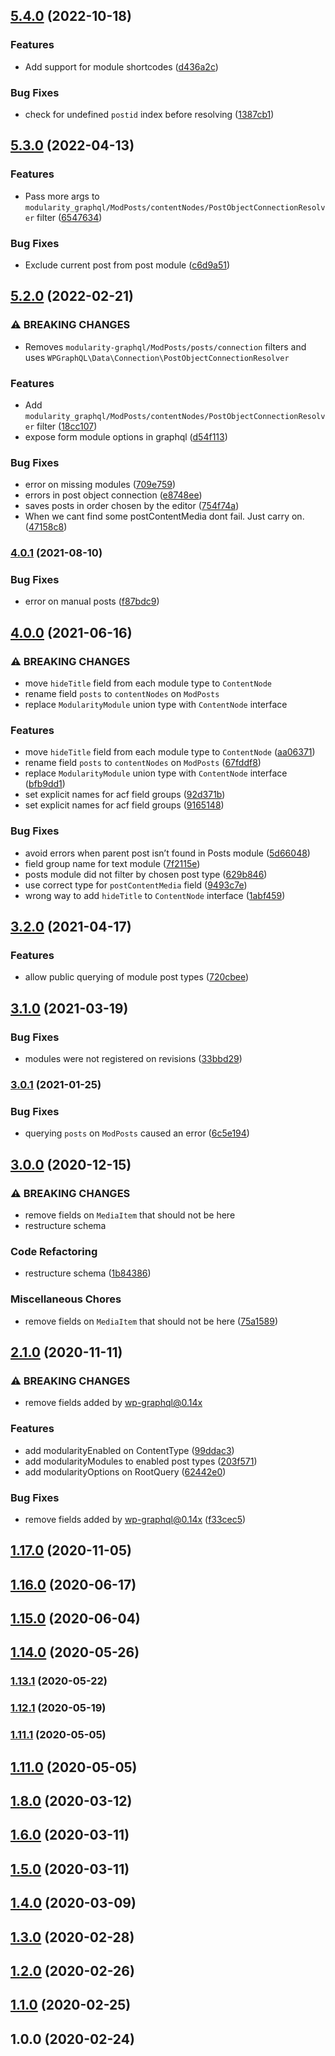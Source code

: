 ## [5.4.0](https://github.com/municipio-se/modularity-graphql/compare/5.3.0...5.4.0) (2022-10-18)


### Features

* Add support for module shortcodes ([d436a2c](https://github.com/municipio-se/modularity-graphql/commit/d436a2c64c5294097ef19d07e2d63944a6d6bc37))


### Bug Fixes

* check for undefined `postid` index before resolving ([1387cb1](https://github.com/municipio-se/modularity-graphql/commit/1387cb1417cd3b774e068cd2a2496aa297f427a9))

## [5.3.0](https://github.com/municipio-se/modularity-graphql/compare/5.2.0...5.3.0) (2022-04-13)


### Features

* Pass more args to `modularity_graphql/ModPosts/contentNodes/PostObjectConnectionResolver` filter ([6547634](https://github.com/municipio-se/modularity-graphql/commit/65476342fa5f45de1cea638d927f97b0323a9a57))


### Bug Fixes

* Exclude current post from post module ([c6d9a51](https://github.com/municipio-se/modularity-graphql/commit/c6d9a513d824721b4765833bcd8da415f9f6f057))

## [5.2.0](https://github.com/municipio-se/modularity-graphql/compare/5.0.0...5.2.0) (2022-02-21)


### ⚠ BREAKING CHANGES

* Removes `modularity-graphql/ModPosts/posts/connection` filters and uses `WPGraphQL\Data\Connection\PostObjectConnectionResolver`

### Features

* Add `modularity_graphql/ModPosts/contentNodes/PostObjectConnectionResolver` filter ([18cc107](https://github.com/municipio-se/modularity-graphql/commit/18cc10733c0e1d48db123407ce306de7c51ef00d))
* expose form module options in graphql ([d54f113](https://github.com/municipio-se/modularity-graphql/commit/d54f1131045f0dcafebc69eac614112ada6637cf))


### Bug Fixes

* error on missing modules ([709e759](https://github.com/municipio-se/modularity-graphql/commit/709e7592848a1499aa8ed434ed9209533997459a))
* errors in post object connection ([e8748ee](https://github.com/municipio-se/modularity-graphql/commit/e8748eed435825a3f167a4b133bfd946988b771f))
* saves posts in order chosen by the editor ([754f74a](https://github.com/municipio-se/modularity-graphql/commit/754f74a68e254bf8780bc123d046fa79945a96aa))
* When we cant find some postContentMedia dont fail. Just carry on. ([47158c8](https://github.com/municipio-se/modularity-graphql/commit/47158c84c618b03ab85eba593bdd52d48edae48d))

### [4.0.1](https://github.com/municipio-se/modularity-graphql/compare/4.0.0...4.0.1) (2021-08-10)


### Bug Fixes

* error on manual posts ([f87bdc9](https://github.com/municipio-se/modularity-graphql/commit/f87bdc9bde12b3ce1f2d20ee4d0a76cd377c7166))

## [4.0.0](https://github.com/municipio-se/modularity-graphql/compare/3.2.0...4.0.0) (2021-06-16)


### ⚠ BREAKING CHANGES

* move `hideTitle` field from each module type to `ContentNode`
* rename field `posts` to `contentNodes` on `ModPosts`
* replace `ModularityModule` union type with `ContentNode` interface

### Features

* move `hideTitle` field from each module type to `ContentNode` ([aa06371](https://github.com/municipio-se/modularity-graphql/commit/aa06371daceee37d500aba66dc47e59d4c9681f9))
* rename field `posts` to `contentNodes` on `ModPosts` ([67fddf8](https://github.com/municipio-se/modularity-graphql/commit/67fddf84b022e11fd15ff9702334da2f584f5183))
* replace `ModularityModule` union type with `ContentNode` interface ([bfb9dd1](https://github.com/municipio-se/modularity-graphql/commit/bfb9dd18988c17d61aa909f502fb173421d3726e))
* set explicit names for acf field groups ([92d371b](https://github.com/municipio-se/modularity-graphql/commit/92d371b5684fe68960ebf57c3370c57407ae051a))
* set explicit names for acf field groups ([9165148](https://github.com/municipio-se/modularity-graphql/commit/916514829d7773f05644213969c9b58d5e4ed30c))


### Bug Fixes

* avoid errors when parent post isn’t found in Posts module ([5d66048](https://github.com/municipio-se/modularity-graphql/commit/5d66048b7b19f01eea9ba9b1001730fb8ef78dce))
* field group name for text module ([7f2115e](https://github.com/municipio-se/modularity-graphql/commit/7f2115e58ed93363cbead40b6497cc53c83eb9a7))
* posts module did not filter by chosen post type ([629b846](https://github.com/municipio-se/modularity-graphql/commit/629b846e8782998edb1911cdb7dde9cf3ed337df))
* use correct type for `postContentMedia` field ([9493c7e](https://github.com/municipio-se/modularity-graphql/commit/9493c7ed67bb9dcfff2d9d477d8bf3120763fbc3))
* wrong way to add `hideTitle` to `ContentNode` interface ([1abf459](https://github.com/municipio-se/modularity-graphql/commit/1abf45955ff68678b35e4ec10920981dba9b9c8a))

## [3.2.0](https://github.com/municipio-se/modularity-graphql/compare/3.1.0...3.2.0) (2021-04-17)


### Features

* allow public querying of module post types ([720cbee](https://github.com/municipio-se/modularity-graphql/commit/720cbee9c2496936ce9bd1c30249684c5bd8df49))

## [3.1.0](https://github.com/municipio-se/modularity-graphql/compare/3.0.1...3.1.0) (2021-03-19)


### Bug Fixes

* modules were not registered on revisions ([33bbd29](https://github.com/municipio-se/modularity-graphql/commit/33bbd2934e040191dd245ba32a104647df1af744))

### [3.0.1](https://github.com/municipio-se/modularity-graphql/compare/3.0.0...3.0.1) (2021-01-25)


### Bug Fixes

* querying `posts` on `ModPosts` caused an error ([6c5e194](https://github.com/municipio-se/modularity-graphql/commit/6c5e19462fa7aeaee10914031eaec422a6dd99f8))

## [3.0.0](https://github.com/municipio-se/modularity-graphql/compare/2.1.0...3.0.0) (2020-12-15)


### ⚠ BREAKING CHANGES

* remove fields on `MediaItem` that should not be here
* restructure schema

### Code Refactoring

* restructure schema ([1b84386](https://github.com/municipio-se/modularity-graphql/commit/1b84386a1d197ad7d64d95832ee3b901be8fb69b))


### Miscellaneous Chores

* remove fields on `MediaItem` that should not be here ([75a1589](https://github.com/municipio-se/modularity-graphql/commit/75a1589e1bf89ef0e22dfec7313fd99666fe7eaf))

## [2.1.0](https://github.com/municipio-se/modularity-graphql/compare/1.17.0...2.1.0) (2020-11-11)


### ⚠ BREAKING CHANGES

* remove fields added by wp-graphql@0.14x

### Features

* add modularityEnabled on ContentType ([99ddac3](https://github.com/municipio-se/modularity-graphql/commit/99ddac3fdf1f3012bbd12269cdec31abf59d1939))
* add modularityModules to enabled post types ([203f571](https://github.com/municipio-se/modularity-graphql/commit/203f5711f220a1fca73ffd5dacc8d935aee1c057))
* add modularityOptions on RootQuery ([62442e0](https://github.com/municipio-se/modularity-graphql/commit/62442e0c65d7df74c721bc9252b6666ec27d22f4))


### Bug Fixes

* remove fields added by wp-graphql@0.14x ([f33cec5](https://github.com/municipio-se/modularity-graphql/commit/f33cec58305401fe69242fc471f520fdc4330c55))

## [1.17.0](https://github.com/municipio-se/modularity-graphql/compare/1.16.0...1.17.0) (2020-11-05)

## [1.16.0](https://github.com/municipio-se/modularity-graphql/compare/1.15.0...1.16.0) (2020-06-17)

## [1.15.0](https://github.com/municipio-se/modularity-graphql/compare/1.14.0...1.15.0) (2020-06-04)

## [1.14.0](https://github.com/municipio-se/modularity-graphql/compare/1.13.1...1.14.0) (2020-05-26)

### [1.13.1](https://github.com/municipio-se/modularity-graphql/compare/1.12.1...1.13.1) (2020-05-22)

### [1.12.1](https://github.com/municipio-se/modularity-graphql/compare/1.11.1...1.12.1) (2020-05-19)

### [1.11.1](https://github.com/municipio-se/modularity-graphql/compare/1.11.0...1.11.1) (2020-05-05)

## [1.11.0](https://github.com/municipio-se/modularity-graphql/compare/2.0.0...1.11.0) (2020-05-05)

## [1.8.0](https://github.com/municipio-se/modularity-graphql/compare/1.6.0...1.8.0) (2020-03-12)

## [1.6.0](https://github.com/municipio-se/modularity-graphql/compare/1.5.0...1.6.0) (2020-03-11)

## [1.5.0](https://github.com/municipio-se/modularity-graphql/compare/1.4.0...1.5.0) (2020-03-11)

## [1.4.0](https://github.com/municipio-se/modularity-graphql/compare/1.3.0...1.4.0) (2020-03-09)

## [1.3.0](https://github.com/municipio-se/modularity-graphql/compare/1.2.0...1.3.0) (2020-02-28)

## [1.2.0](https://github.com/municipio-se/modularity-graphql/compare/1.1.0...1.2.0) (2020-02-26)

## [1.1.0](https://github.com/municipio-se/modularity-graphql/compare/1.0.0...1.1.0) (2020-02-25)

## 1.0.0 (2020-02-24)

